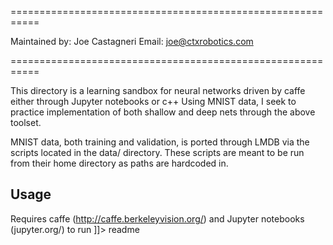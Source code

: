 
===========================================================

Maintained by: Joe Castagneri
Email: 	       joe@ctxrobotics.com

===========================================================

<snippet>
  <content><![CDATA[
# Caffe NN with Jupyter 

This directory is a learning sandbox for neural networks 
driven by caffe either through Jupyter notebooks or c++
Using MNIST data, I seek to practice implementation of 
both shallow and deep nets through the above toolset.

MNIST data, both training and validation, is ported through
LMDB via the scripts located in the data/ directory. These
scripts are meant to be run from their home directory as 
paths are hardcoded in.

## Usage

Requires caffe (http://caffe.berkeleyvision.org/) and 
Jupyter notebooks (jupyter.org/) to run
]]></content>
  <tabTrigger>readme</tabTrigger>
</snippet>

